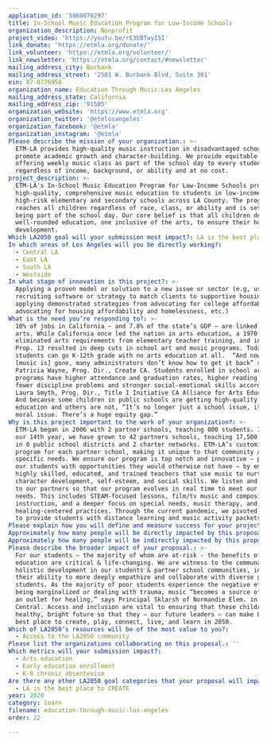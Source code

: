 ```yaml
---
application_id: '5860070297'
title: In-School Music Education Program for Low-Income Schools
organization_description: Nonprofit
project_video: 'https://youtu.be/rE3bBTwyI5I'
link_donate: 'https://etmla.org/donate/'
link_volunteer: 'https://etmla.org/volunteer/'
link_newsletter: 'https://etmla.org/contact/#newsletter'
mailing_address_city: Burbank
mailing_address_street: '2501 W. Burbank Blvd, Suite 301'
ein: 87-0776958
organization_name: Education Through Music-Los Angeles
mailing_address_state: California
mailing_address_zip: '91505'
organization_website: 'https://www.etmla.org'
organization_twitter: '@etmlosangeles'
organization_facebook: '@etmla'
organization_instagram: '@etmla'
Please describe the mission of your organization.: >-
  ETM-LA provides high-quality music instruction in disadvantaged schools to
  promote academic growth and character-building. We provide equitable access by
  offering weekly music class as part of the school day to every student
  regardless of income, background, or ability and at no cost. 
project_description: >-
  ETM-LA's In-School Music Education Program for Low-Income Schools provides
  high-quality, comprehensive music education to students in low-income,
  high-risk elementary and secondary schools across LA County. The program
  reaches all children regardless of race, class, or ability and is set apart by
  being part of the school day. Our core belief is that all children deserve a
  well-rounded education, one inclusive of the arts, to ensure their holistic
  development. 
Which LA2050 goal will your submission most impact?: LA is the best place to LEARN
In which areas of Los Angeles will you be directly working?:
  - Central LA
  - East LA
  - South LA
  - Westside
In what stage of innovation is this project?: >-
  Applying a proven model or solution to a new issue or sector (e.g, using a job
  recruiting software or strategy to match clients to supportive housing sites,
  applying demonstrated strategies from advocating for college affordability to
  advocating for housing affordability and homelessness, etc.)
What is the need you’re responding to?: >-
  10% of jobs in California — and 7.8% of the state’s GDP — are linked to the
  arts. While California once led the nation in arts education, a 1970 state law
  eliminated arts requirements from elementary teacher training, and in 1978
  Prop. 13 resulted in deep cuts in school art and music programs. Today,
  students can go K-12th grade with no arts education at all.  “And now that
  [music is] gone, many administrators don’t know how to get it back” says
  Patricia Wayne, Prog. Dir., Create CA. Students enrolled in school art
  programs have higher attendance and graduation rates, higher reading levels,
  fewer discipline problems and stronger social-emotional skills according to
  Laura Smyth, Prog. Dir., Title I Initiative CA Alliance for Arts Education.
  And because some children in public schools are getting high-quality arts
  education and others are not, “It’s no longer just a school issue, it’s a
  moral issue. There’s a huge equity gap.”
Why is this project important to the work of your organization?: >-
  ETM-LA began in 2006 with 2 partner schools, teaching 800 students. In this
  our 14th year, we have grown to 42 partners schools, teaching 17,500 students
  in 6 public school districts and 2 charter networks. ETM-LA’s customizes its
  program for each partner school, making it unique to that community and its
  specific needs. We ensure our program is top notch and innovative – providing
  our students with opportunities they would otherwise not have – by employing
  highly skilled, educated, and trained teachers that use music to nurture
  character development, self-esteem, and social skills. We listen and respond
  to our partners so that our program evolves in real time to meet our schools’
  needs. This includes STEAM-focused lessons, film/tv music and composition
  instruction, and a deeper focus on special needs, music therapy, and
  healing-centered practices. Through the current pandemic, we pivoted quickly
  to provide students with distance learning and music activity packets.
Please explain how you will define and measure success for your project.: "Our vision of success begins at the ground level as evidenced through student/teacher/parent surveys, student journals, performance attendance, and school attendance rates. The ultimate success of our program is a partner school assuming the full cost of their sustained music program and the school hiring ETM-LA’s music teacher onto their staff. Measures of success include the following:\n\n•\tIncreased student performance in and attitudes toward both the arts and school.\n•\tThe ability of music teachers and academic teachers to integrate music with other subjects.\n•\tBroadened and deepened school/community understanding of and support for arts education.\n•\tSchool efforts toward sustaining programs independently.\n\nAn example of our measurable success comes from partner school McKinley Elementary in Compton. After one year of implementing ETM-LA, which was the only change the school instituted that year, McKinley went from last (21 out of 21 schools) to first in attendance, and by year two went to first in math and reading as well. In March 2019, McKinley Elementary was named one of the Top Los Angeles Public Schools for Underserved Students."
Approximately how many people will be directly impacted by this proposal?: '20000'
Approximately how many people will be indirectly impacted by this proposal?: '30000'
Please describe the broader impact of your proposal.: >-
  For our students – the majority of whom are at-risk - the benefits of music
  education are critical & life-changing. We are witness to the communal and
  holistic development in our students & partner school communities, including
  their ability to more deeply empathize and collaborate with diverse groups of
  students. As the majority of poor students experience the negative effects of
  being marginalized or dealing with trauma, music “becomes a source of hope and
  an outlet for healing,” says Principal Sklarsh of Normandie Elem. in S.
  Central. Access and inclusion are vital to ensuring that these children have a
  healthy, bright future so that they – our future leaders – can make LA the
  best place to create, play, connect, live, and learn in 2050.
Which of LA2050’s resources will be of the most value to you?:
  - Access to the LA2050 community
Please list the organizations collaborating on this proposal.: ''
Which metrics will your submission impact?:
  - Arts education
  - Early education enrollment
  - K-8 chronic absenteeism
Are there any other LA2050 goal categories that your proposal will impact?:
  - LA is the best place to CREATE
year: 2020
category: learn
filename: education-through-music-los-angeles
order: 22

---
```

